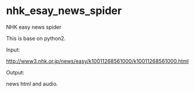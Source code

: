 # nhk_esay_news_spider
NHK easy news spider

This is base on python2.


Input: 

http://www3.nhk.or.jp/news/easy/k10011268561000/k10011268561000.html


Output:


news html and audio.
